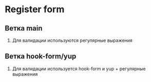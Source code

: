 # Register form

## Ветка main
1. Для валидации используются регулярные выражения

## Ветка hook-form/yup
1. Для валидации используется hook-form и yup + регулярные выражения